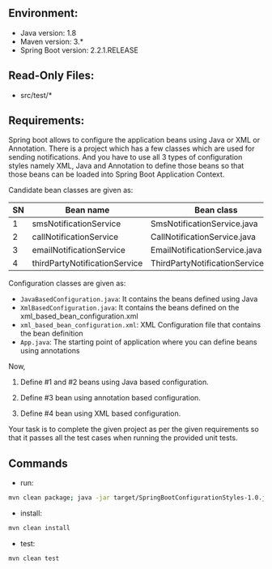 ## Environment:
- Java version: 1.8
- Maven version: 3.*
- Spring Boot version: 2.2.1.RELEASE

## Read-Only Files:
- src/test/*

## Requirements:
Spring boot allows to configure the application beans using Java or XML or Annotation. There is a project which has a few classes which are used for sending notifications. And you have to use all 3 types of configuration styles namely XML, Java and Annotation to define those beans so that those beans can be loaded into Spring Boot Application Context.

Candidate bean classes are given as:

|SN|Bean name|Bean class|Constructor args|
|---|---|---|---|
|1|	smsNotificationService|	SmsNotificationService.java|	SMS_SERVICE|
|2|	callNotificationService|	CallNotificationService.java|	CALL_SERVICE|
|3|	emailNotificationService|	EmailNotificationService.java|	EMAIL_SERVICE|
|4|	thirdPartyNotificationService|	ThirdPartyNotificationService.java|	THIRD_PARTY_SERVICE|

Configuration classes are given as:

* `JavaBasedConfiguration.java`:  It contains the beans defined using Java
* `XmlBasedConfiguration.java`: It contains the beans defined on the xml_based_bean_configuration.xml
* `xml_based_bean_configuration.xml`: XML Configuration file that contains the bean definition
* `App.java`: The starting point of application where you can define beans using annotations


Now,

1. Define #1 and #2 beans using Java based configuration.

2. Define #3 bean using annotation based configuration.

3. Define #4 bean using XML based configuration.

Your task is to complete the given project as per the given requirements so that it passes all the test cases when running the provided unit tests.

## Commands
- run: 
```bash
mvn clean package; java -jar target/SpringBootConfigurationStyles-1.0.jar
```
- install: 
```bash
mvn clean install
```
- test: 
```bash
mvn clean test
```